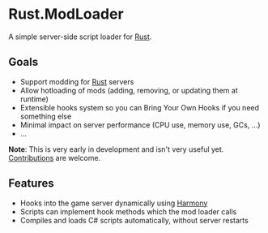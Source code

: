 # Rust.ModLoader
A simple server-side script loader for [Rust](https://store.steampowered.com/app/252490/Rust/).

## Goals
* Support modding for [Rust](https://store.steampowered.com/app/252490/Rust/) servers
* Allow hotloading of mods (adding, removing, or updating them at runtime)
* Extensible hooks system so you can Bring Your Own Hooks if you need something else
* Minimal impact on server performance (CPU use, memory use, GCs, ...)
* ...

**Note**: This is very early in development and isn't very useful yet. [Contributions](/CONTRIBUTING.md) are welcome.

## Features
* Hooks into the game server dynamically using [Harmony](https://github.com/pardeike/Harmony)
* Scripts can implement hook methods which the mod loader calls
* Compiles and loads C# scripts automatically, without server restarts
